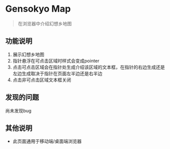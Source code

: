 # Gensokyo Map

> 在浏览器中介绍幻想乡地图

## 功能说明

1. 展示幻想乡地图
2. 指针悬浮在可点击区域时样式会变成pointer
3. 点击可点击区域会在指针处生成介绍该区域的文本框，在指针的右边生成还是左边生成取决于指针在页面左半边还是右半边
4. 点击非可点击区域文本框关闭

## 发现的问题

尚未发现bug

## 其他说明

- 此页面通用于移动端/桌面端浏览器